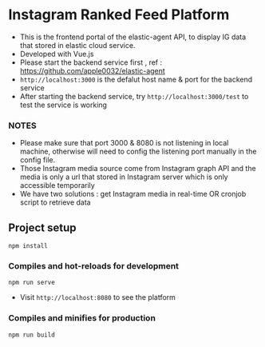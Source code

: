 # Instagram Ranked Feed Platform
- This is the frontend portal of the elastic-agent API, to display IG data that stored in elastic cloud service.
- Developed with Vue.js 
- Please start the backend service first , ref : https://github.com/apple0032/elastic-agent
- `http://localhost:3000` is the defalut host name & port for the backend service
- After starting the backend service, try `http://localhost:3000/test` to test the service is working

### NOTES
- Please make sure that port 3000 & 8080 is not listening in local machine, otherwise will need to config the listening port manually in the config file. 
- Those Instagram media source come from Instagram graph API and the media is only a url that stored in Instagram server which is only accessible temporarily 
- We have two solutions : get Instagram media in real-time OR cronjob script to retrieve data

## Project setup
```
npm install
```

### Compiles and hot-reloads for development
```
npm run serve
```
- Visit `http://localhost:8080` to see the platform

### Compiles and minifies for production
```
npm run build
```
